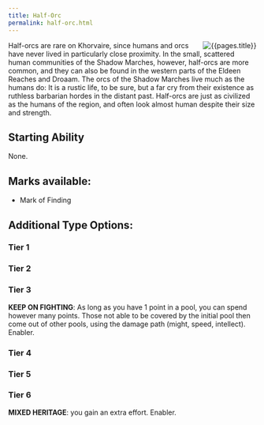```yaml
---
title: Half-Orc
permalink: half-orc.html
---
```


<img src='images/races/{{page.title}}.jpg' alt='{{pages.title}}' style="float:right">

Half-orcs are rare on Khorvaire, since humans and orcs have never lived in particularly close proximity. In the small, scattered human communities of the Shadow Marches, however, half-orcs are more common, and they can also be found in the western parts of the Eldeen Reaches and Droaam. The orcs of the Shadow Marches live much as the humans do: It is a rustic life, to be sure, but a far cry from their existence as ruthless barbarian hordes in the distant past. Half-orcs are just as civilized as the humans of the region, and often look almost human despite their size and strength.

## Starting Ability  
None.

## Marks available:
- Mark of Finding

## Additional Type Options:

### Tier 1

### Tier 2

### Tier 3
**KEEP ON FIGHTING**: As long as you have 1 point in a pool, you can spend however many points. Those not able to be covered by the initial pool then come out of other pools, using the damage path (might, speed, intellect). Enabler.

### Tier 4

### Tier 5

### Tier 6
**MIXED HERITAGE**: you gain an extra effort. Enabler.